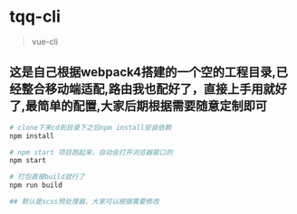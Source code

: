 # tqq-cli

> vue-cli

## 这是自己根据webpack4搭建的一个空的工程目录,已经整合移动端适配,路由我也配好了，直接上手用就好了,最简单的配置,大家后期根据需要随意定制即可

``` bash
# clone下来cd到目录下之后npm install安装依赖
npm install

# npm start 项目跑起来，自动会打开浏览器窗口的
npm start

# 打包直接build就行了
npm run build

## 默认是scss预处理器，大家可以根据需要修改
